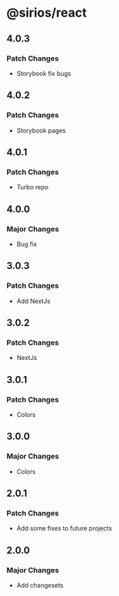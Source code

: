 # @sirios/react

## 4.0.3

### Patch Changes

- Storybook fix bugs

## 4.0.2

### Patch Changes

- Storybook pages

## 4.0.1

### Patch Changes

- Turbo repo

## 4.0.0

### Major Changes

- Bug fix

## 3.0.3

### Patch Changes

- Add NextJs

## 3.0.2

### Patch Changes

- NextJs

## 3.0.1

### Patch Changes

- Colors

## 3.0.0

### Major Changes

- Colors

## 2.0.1

### Patch Changes

- Add some fixes to future projects

## 2.0.0

### Major Changes

- Add changesets
